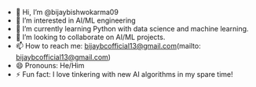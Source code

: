 - 👋 Hi, I’m @bijaybishwokarma09
- 👀 I’m interested in AI/ML engineering
- 🌱 I’m currently learning Python with data science and machine learning.
- 💞️ I’m looking to collaborate on AI/ML projects.
- 📫 How to reach me: bijaybcofficial13@gmail.com(mailto: bijaybcofficial13@gmail.com)
- 😄 Pronouns: He/Him
- ⚡ Fun fact: I love tinkering with new AI algorithms in my spare time!

<!---
bijaybishwokarma09/bijaybishwokarma09 is a ✨ special ✨ repository because its `README.md` (this file) appears on your GitHub profile.
You can click the Preview link to take a look at your changes.
--->
